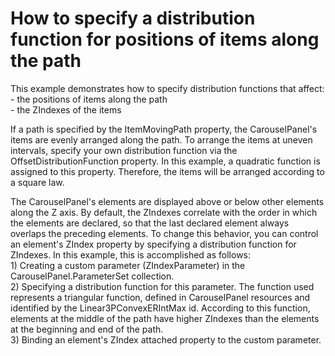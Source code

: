 # How to specify a distribution function for positions of items along the path


<p>This example demonstrates how to specify distribution functions that affect:<br />
- the positions of items along the path<br />
- the ZIndexes of the items </p><p>If a path is specified by the ItemMovingPath property, the CarouselPanel's items are evenly arranged along the path. To arrange the items at uneven intervals, specify your own distribution function via the OffsetDistributionFunction property. In this example, a quadratic function is assigned to this property. Therefore, the items will be arranged according to a square law.</p><p>The CarouselPanel's elements are displayed above or below other elements along the Z axis. By default, the ZIndexes correlate with the order in which the elements are declared, so that the last declared element always overlaps the preceding elements. To change this behavior, you can control an element's ZIndex property by specifying a distribution function for ZIndexes. In this example, this is accomplished as follows:<br />
1) Creating a custom parameter (ZIndexParameter) in the CarouselPanel.ParameterSet  collection.<br />
2) Specifying a distribution function for this parameter. The function used represents a triangular function, defined in CarouselPanel resources and identified by the Linear3PConvexERIntMax id. According to this function, elements at the middle of the path have higher ZIndexes than the elements at the beginning and end of the path.<br />
3) Binding an element's ZIndex attached property to the custom parameter.</p>

<br/>


